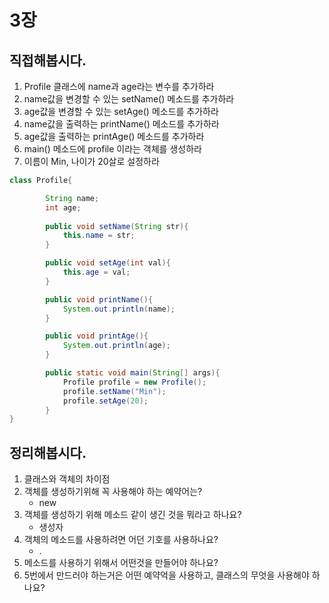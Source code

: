 # 3장

## 직접해봅시다.
1. Profile 클래스에 name과 age라는 변수를 추가하라
2. name값을 변경할 수 있는 setName() 메소드를 추가하라
3. age값을 변경할 수 있는 setAge() 메소드를 추가하라
4. name값을  출력하는 printName() 메소드를 추가하라
5. age값을  출력하는 printAge() 메소드를 추가하라
6. main() 메소드에 profile 이라는 객체를 생성하라
7. 이름이 Min, 나이가 20살로 설정하라

```java
class Profile{

        String name;
        int age;
        
        public void setName(String str){
            this.name = str;
        }

        public void setAge(int val){
            this.age = val;
        }

        public void printName(){
            System.out.println(name);
        }

        public void printAge(){
            System.out.println(age);
        }

        public static void main(String[] args){
            Profile profile = new Profile();
            profile.setName("Min");
            profile.setAge(20);
        }
}
```

## 정리해봅시다.
1. 클래스와 객체의 차이점
2. 객체를 생성하기위해 꼭 사용해야 하는 예약어는?
   - new
3. 객체를 생성하기 위해 메소드 같이 생긴 것을 뭐라고 하나요?
   - 생성자
4. 객체의 메소드를 사용하려면 어던 기호를 사용하나요?
   - .
5. 메소드를 사용하기 위해서 어떤것을 만들어야 하나요?
6. 5번에서 만드러야 하는거은 어떤 예약억을 사용하고, 클래스의 무엇을 사용해야 하나요?
